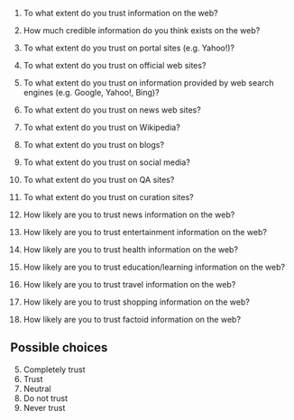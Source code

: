 1. To what extent do you trust information on the web?

2. How much credible information do you think exists on the web?

3. To what extent do you trust on portal sites (e.g. Yahoo!)?

4. To what extent do you trust on official web sites?

5. To what extent do you trust on information provided by web search engines (e.g. Google, Yahoo!, Bing)?

6. To what extent do you trust on news web sites?

7. To what extent do you trust on Wikipedia?

8. To what extent do you trust on blogs?

9. To what extent do you trust on social media?

10. To what extent do you trust on QA sites?

11. To what extent do you trust on curation sites?

12. How likely are you to trust news information on the web?

13. How likely are you to trust entertainment information on the web?

14. How likely are you to trust health information on the web?

15. How likely are you to trust education/learning information on the web?

16. How likely are you to trust travel information on the web?

17. How likely are you to trust shopping information on the web?

18. How likely are you to trust factoid information on the web?

## Possible choices
5. Completely trust
4. Trust
3. Neutral
2. Do not trust
1. Never trust
